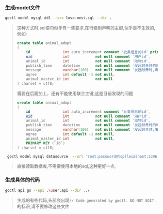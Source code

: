 ### 生成model文件

```bash
goctl model mysql ddl --src love-nest.sql --dir . 
```

> 这种方式时,sql语句似乎有一些要求,在行级别声明的主键,似乎是不生效的,例如:
>
> ```sql
> create table animal_adopt
> (
>     id               int auto_increment comment '此条信息的id' primary key,
>     uid              int            not null comment '用户id',
>     animal_id        int            not null comment '动物id',
>     publish_time     datetime       not null comment '发起领养时的时间',
>     message          varchar(100)   not null comment '发起领养时,填写的信息',
>     agree            int default -1 not null,
>     animal_master_id int            not null
> ) charset = utf8;
> ```
>
> 需要在后面加上，还有不能使用联合主键,这是目前发现的问题
>
> ```sql
> create table animal_adopt
> (
>     id               int auto_increment comment '此条信息的id',
>     uid              int            not null comment '用户id',
>     animal_id        int            not null comment '动物id',
>     publish_time     datetime       not null comment '发起领养时的时间',
>     message          varchar(100)   not null comment '发起领养时,填写的信息',
>     agree            int default -1 not null,
>     animal_master_id int            not null,
>     PRIMARY KEY (`id`)
> ) charset = utf8;
> ```

```bash
 goctl model mysql datasource  --url "root:password@tcp(localhost:3306)/love_nest" --table "animals" 
```

> 直接读取数据库,不需要使用本地的sql,这种更好一点,

### 生成具体的代码

```bash
goctl api go --api .\user.api --dir ../
```

> 生成的有些代码,头部会出现`// Code generated by goctl. DO NOT EDIT.`的标识,请不要修改这些文件
